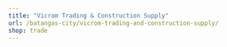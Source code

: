 ```yaml
---
title: "Vicrom Trading & Construction Supply"
url: /batangas-city/vicrom-trading-and-construction-supply/
shop: trade
---
```

